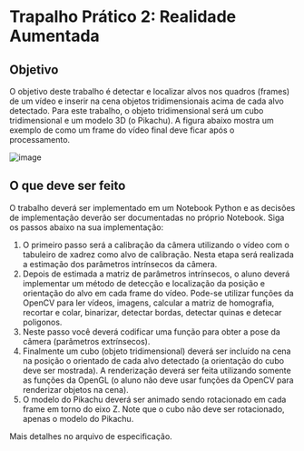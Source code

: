 # Trapalho Prático 2: Realidade Aumentada
## Objetivo

O objetivo deste trabalho é detectar e localizar alvos nos quadros (frames) de um vídeo e inserir na cena objetos tridimensionais acima de cada alvo detectado. Para este trabalho, o objeto tridimensional será um cubo tridimensional e um modelo 3D (o Pikachu). A figura abaixo mostra um exemplo de como um frame do vídeo final deve ficar após o processamento.

![image](https://user-images.githubusercontent.com/48056794/183140526-4509856d-a0df-43ef-81bc-8f7d9202fa44.png)

## O que deve ser feito

O trabalho deverá ser implementado em um Notebook Python e as decisões de implementação deverão ser documentadas no próprio Notebook. Siga os passos abaixo na sua implementação:
1. O primeiro passo será a calibração da câmera utilizando o vídeo com o tabuleiro de xadrez como alvo de calibração. Nesta etapa será realizada a estimação dos parâmetros intrínsecos da câmera. 
2. Depois de estimada a matriz de parâmetros intrínsecos, o aluno deverá implementar um método de detecção e localização da posição e orientação do alvo em cada frame do vídeo. Pode-se utilizar funções da OpenCV para ler vídeos, imagens, calcular a matriz de homografia, recortar e colar, binarizar, detectar bordas, detectar quinas e detecar poligonos.
3. Neste passo você deverá codificar uma função para obter a pose da câmera (parâmetros extrínsecos).
4. Finalmente um cubo (objeto tridimensional) deverá ser incluído na cena na posição o orientado de cada alvo detectado (a orientação do cubo deve ser mostrada). A renderização deverá ser feita utilizando somente as funções da OpenGL (o aluno não deve usar funções da OpenCV para renderizar objetos na cena).
5. O modelo do Pikachu deverá ser animado sendo rotacionado em cada frame em torno do eixo Z. Note que o cubo não deve ser rotacionado, apenas o modelo do Pikachu.

Mais detalhes no arquivo de especificação.
